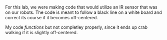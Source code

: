 For this lab, we were making code that would utilize an IR sensor that was on our robots. The code is meant to follow a black line on a white board and correct its course if it becomes off-centered. 

My code *functions* but not completley properly, since it ends up crab walking if it is slightly off-centered. 
